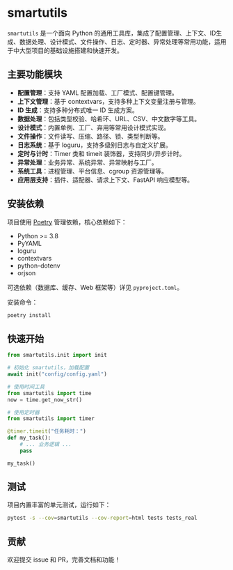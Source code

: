 # smartutils

`smartutils` 是一个面向 Python 的通用工具库，集成了配置管理、上下文、ID生成、数据处理、设计模式、文件操作、日志、定时器、异常处理等常用功能，适用于中大型项目的基础设施搭建和快速开发。

## 主要功能模块

- **配置管理**：支持 YAML 配置加载、工厂模式、配置键管理。
- **上下文管理**：基于 contextvars，支持多种上下文变量注册与管理。
- **ID 生成**：支持多种分布式唯一 ID 生成方案。
- **数据处理**：包括类型校验、哈希环、URL、CSV、中文数字等工具。
- **设计模式**：内置单例、工厂、弃用等常用设计模式实现。
- **文件操作**：文件读写、压缩、路径、锁、类型判断等。
- **日志系统**：基于 loguru，支持多级别日志与自定义扩展。
- **定时与计时**：Timer 类和 timeit 装饰器，支持同步/异步计时。
- **异常处理**：业务异常、系统异常、异常映射与工厂。
- **系统工具**：进程管理、平台信息、cgroup 资源管理等。
- **应用层支持**：插件、适配器、请求上下文、FastAPI 响应模型等。

## 安装依赖

项目使用 [Poetry](https://python-poetry.org/) 管理依赖，核心依赖如下：

- Python >= 3.8
- PyYAML
- loguru
- contextvars
- python-dotenv
- orjson

可选依赖（数据库、缓存、Web 框架等）详见 `pyproject.toml`。

安装命令：

```bash
poetry install
```

## 快速开始

```python
from smartutils.init import init

# 初始化 smartutils，加载配置
await init("config/config.yaml")

# 使用时间工具
from smartutils import time
now = time.get_now_str()

# 使用定时器
from smartutils import timer

@timer.timeit("任务耗时：")
def my_task():
    # ... 业务逻辑 ...
    pass

my_task()
```

## 测试

项目内置丰富的单元测试，运行如下：

```bash
pytest -s --cov=smartutils --cov-report=html tests tests_real
```

## 贡献

欢迎提交 issue 和 PR，完善文档和功能！
